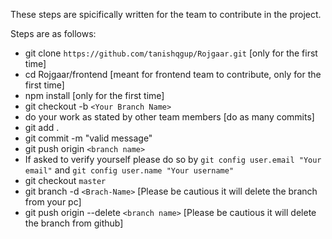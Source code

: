 These steps are spicifically written for the team to contribute in the project.

Steps are as follows:

* git clone `https://github.com/tanishqgup/Rojgaar.git` [only for the first time]
* cd Rojgaar/frontend [meant for frontend team to contribute, only for the first time]
* npm install [only for the first time]
* git checkout -b `<Your Branch Name>`
* do your work as stated by other team members [do as many commits]
* git add .
* git commit -m "valid message"
* git push origin `<branch name>`
* If asked to verify yourself please do so by `git config user.email "Your email"` and `git config user.name "Your username"`
* git checkout `master`
* git branch -d `<Brach-Name>` [Please be cautious it will delete the branch from your pc]
* git push origin --delete `<branch name>` [Please be cautious it will delete the branch from github]
